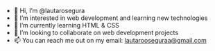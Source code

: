 - 👋 Hi, I’m @lautarosegura
- 👀 I’m interested in web development and learning new technologies
- 🌱 I’m currently learning HTML & CSS
- 💞️ I’m looking to collaborate on web development projects
- 📫 You can reach me out on my email: lautarooseguraa@gmail.com

<!---
lautarosegura/lautarosegura is a ✨ special ✨ repository because its `README.md` (this file) appears on your GitHub profile.
You can click the Preview link to take a look at your changes.
--->
